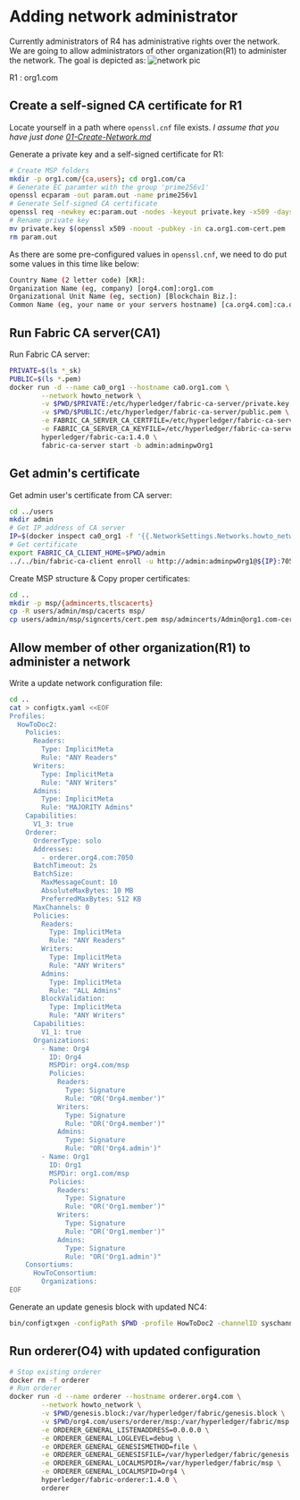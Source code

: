 # Adding network administrator

Currently administrators of R4 has administrative rights over the network.
We are going to allow administrators of other organization(R1) to administer the network.
The goal is depicted as:
![network pic](https://hyperledger-fabric.readthedocs.io/en/release-1.3/_images/network.diagram.2.1.png "Target network - 02")

R1 : org1.com

## Create a self-signed CA certificate for R1

Locate yourself in a path where `openssl.cnf` file exists.
*I assume that you have just done [01-Create-Network.md](https://github.com/ChoiSD/how-to-Hyperledger-Fabric/blob/master/Docs/Build-From-Scratch/01-Create-Network.md)*

Generate a private key and a self-signed certificate for R1:

```bash
# Create MSP folders
mkdir -p org1.com/{ca,users}; cd org1.com/ca
# Generate EC paramter with the group 'prime256v1'
openssl ecparam -out param.out -name prime256v1
# Generate Self-signed CA certificate
openssl req -newkey ec:param.out -nodes -keyout private.key -x509 -days 3650 -out ca.org1.com-cert.pem -extensions v3_user -config ../../openssl.cnf
# Rename private key
mv private.key $(openssl x509 -noout -pubkey -in ca.org1.com-cert.pem | openssl asn1parse -strparse 23 -in - | openssl dgst -sha256 | awk '{print $2}')_sk
rm param.out
```

As there are some pre-configured values in `openssl.cnf`, we need to do put some values in this time like below:

```bash
Country Name (2 letter code) [KR]:
Organization Name (eg, company) [org4.com]:org1.com
Organizational Unit Name (eg, section) [Blockchain Biz.]:
Common Name (eg, your name or your servers hostname) [ca.org4.com]:ca.org1.com
```

## Run Fabric CA server(CA1)

Run Fabric CA server:

```bash
PRIVATE=$(ls *_sk)
PUBLIC=$(ls *.pem)
docker run -d --name ca0_org1 --hostname ca0.org1.com \
        --network howto_network \
        -v $PWD/$PRIVATE:/etc/hyperledger/fabric-ca-server/private.key \
        -v $PWD/$PUBLIC:/etc/hyperledger/fabric-ca-server/public.pem \
        -e FABRIC_CA_SERVER_CA_CERTFILE=/etc/hyperledger/fabric-ca-server/public.pem \
        -e FABRIC_CA_SERVER_CA_KEYFILE=/etc/hyperledger/fabric-ca-server/private.key \
        hyperledger/fabric-ca:1.4.0 \
        fabric-ca-server start -b admin:adminpwOrg1
```

## Get admin's certificate

Get admin user's certificate from CA server:

```bash
cd ../users
mkdir admin
# Get IP address of CA server
IP=$(docker inspect ca0_org1 -f '{{.NetworkSettings.Networks.howto_network.IPAddress}}')
# Get certificate
export FABRIC_CA_CLIENT_HOME=$PWD/admin
../../bin/fabric-ca-client enroll -u http://admin:adminpwOrg1@${IP}:7054 --csr.names C=KR,ST=Seoul,L=Gangdong-gu,O=org1.com
```

Create MSP structure & Copy proper certificates:

```bash
cd ..
mkdir -p msp/{admincerts,tlscacerts}
cp -R users/admin/msp/cacerts msp/
cp users/admin/msp/signcerts/cert.pem msp/admincerts/Admin@org1.com-cert.pem
```

## Allow member of other organization(R1) to administer a network

Write a update network configuration file:

```bash
cd ..
cat > configtx.yaml <<EOF
Profiles:
  HowToDoc2:
    Policies:
      Readers:
        Type: ImplicitMeta
        Rule: "ANY Readers"
      Writers:
        Type: ImplicitMeta
        Rule: "ANY Writers"
      Admins:
        Type: ImplicitMeta
        Rule: "MAJORITY Admins"
    Capabilities:
      V1_3: true
    Orderer:
      OrdererType: solo
      Addresses:
        - orderer.org4.com:7050
      BatchTimeout: 2s
      BatchSize:
        MaxMessageCount: 10
        AbsoluteMaxBytes: 10 MB
        PreferredMaxBytes: 512 KB
      MaxChannels: 0
      Policies:
        Readers:
          Type: ImplicitMeta
          Rule: "ANY Readers"
        Writers:
          Type: ImplicitMeta
          Rule: "ANY Writers"
        Admins:
          Type: ImplicitMeta
          Rule: "ALL Admins"
        BlockValidation:
          Type: ImplicitMeta
          Rule: "ANY Writers"
      Capabilities:
        V1_1: true
      Organizations:
        - Name: Org4
          ID: Org4
          MSPDir: org4.com/msp
          Policies:
            Readers:
              Type: Signature
              Rule: "OR('Org4.member')"
            Writers:
              Type: Signature
              Rule: "OR('Org4.member')"
            Admins:
              Type: Signature
              Rule: "OR('Org4.admin')"
        - Name: Org1
          ID: Org1
          MSPDir: org1.com/msp
          Policies:
            Readers:
              Type: Signature
              Rule: "OR('Org1.member')"
            Writers:
              Type: Signature
              Rule: "OR('Org1.member')"
            Admins:
              Type: Signature
              Rule: "OR('Org1.admin')"
    Consortiums:
      HowToConsortium:
        Organizations:
EOF
```

Generate an update genesis block with updated NC4:

```bash
bin/configtxgen -configPath $PWD -profile HowToDoc2 -channelID syschannel -outputBlock ./genesis.block
```

## Run orderer(O4) with updated configuration

```bash
# Stop existing orderer
docker rm -f orderer
# Run orderer
docker run -d --name orderer --hostname orderer.org4.com \
        --network howto_network \
        -v $PWD/genesis.block:/var/hyperledger/fabric/genesis.block \
        -v $PWD/org4.com/users/orderer/msp:/var/hyperledger/fabric/msp \
        -e ORDERER_GENERAL_LISTENADDRESS=0.0.0.0 \
        -e ORDERER_GENERAL_LOGLEVEL=debug \
        -e ORDERER_GENERAL_GENESISMETHOD=file \
        -e ORDERER_GENERAL_GENESISFILE=/var/hyperledger/fabric/genesis.block \
        -e ORDERER_GENERAL_LOCALMSPDIR=/var/hyperledger/fabric/msp \
        -e ORDERER_GENERAL_LOCALMSPID=Org4 \
        hyperledger/fabric-orderer:1.4.0 \
        orderer
```